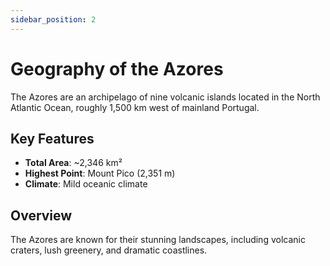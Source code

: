 ```yaml
---
sidebar_position: 2
---
```


# Geography of the Azores

The Azores are an archipelago of nine volcanic islands located in the North Atlantic Ocean, roughly 1,500 km west of mainland Portugal.

## Key Features
- **Total Area**: ~2,346 km²
- **Highest Point**: Mount Pico (2,351 m)
- **Climate**: Mild oceanic climate

## Overview
The Azores are known for their stunning landscapes, including volcanic craters, lush greenery, and dramatic coastlines.